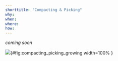 ```yaml
---
shorttitle: "Compacting & Picking"
why:
when:
where:
how:
---
```


*coming soon*


![](img/compacting_picking_growing){#fig:compacting_picking_growing width=100% }
